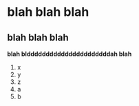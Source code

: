 # blah blah blah
## blah blah blah

**blah blddddddddddddddddddddddah blah**

1. x
2. y
3. z
4. a
5. b